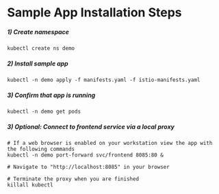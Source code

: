 # Sample App Installation Steps


##### 1) Create namespace
```
kubectl create ns demo
```

##### 2) Install sample app
```
kubectl -n demo apply -f manifests.yaml -f istio-manifests.yaml
```

##### 3) Confirm that app is running
```
kubectl -n demo get pods
```

##### 3) Optional: Connect to frontend service via a local proxy 
```
# If a web browser is enabled on your workstation view the app with the following commands
kubectl -n demo port-forward svc/frontend 8085:80 &

# Navigate to "http://localhost:8085" in your browser

# Terminate the proxy when you are finished
killall kubectl
```